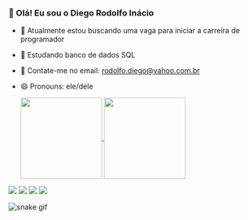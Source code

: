### 👋 Olá! Eu sou o Diego Rodolfo Inácio

- 🔭 Atualmente estou buscando uma vaga para iniciar a carreira de programador
- 🌱 Estudando banco de dados SQL
- 💬 Contate-me no email: rodolfo.diego@yahoo.com.br
- 😄 Pronouns: ele/dele

  <a href="https://github.com/diegoinacio87/github-readme-stats">
  <img height="160" align="center" src="https://github-readme-stats.vercel.app/api?username=diegoinacio87&show_icons=true&theme=gruvbox" />
  <img height="160" align="center" src="https://github-readme-stats.vercel.app/api/top-langs/?username=diegoinacio87&layout=compact&show_icons=true&theme=gruvbox" /></a>


<div> 
  <a href="https://www.instagram.com/diegorodolfo_inacio/" target="_blank"><img src="https://img.shields.io/badge/-Instagram-%23E4405F?style=for-the-badge&logo=instagram&logoColor=white" target="_blank"></a>
  <a href = "mailto:rodolfo.diego@yahoo.com.br"><img src="https://img.shields.io/badge/-Email-%23333?style=for-the-badge&logo=gmail&logoColor=white" target="_blank"></a>
  <a href="https://www.linkedin.com/in/diego-in%C3%A1cio/" target="_blank"><img src="https://img.shields.io/badge/-LinkedIn-%230077B5?style=for-the-badge&logo=linkedin&logoColor=white" target="_blank"></a>
  <a href="https://diegoinacio87.github.io/" target="_blank"><img src="https://img.shields.io/badge/website-000000?style=for-the-badge&logo=About.me&logoColor=white" target="_blank"></a>
</div>

![snake gif](https://github.com/diegoinacio87/diegoinacio87/blob/output/github-contribution-grid-snake.svg)
